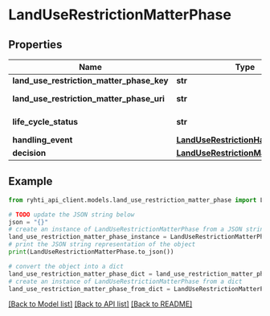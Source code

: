 # LandUseRestrictionMatterPhase


## Properties

Name | Type | Description | Notes
------------ | ------------- | ------------- | -------------
**land_use_restriction_matter_phase_key** | **str** | Avain | 
**land_use_restriction_matter_phase_uri** | **str** | Luokan pysyvä URI -muotoinen viittaustunniste (https://uri.rakennetunymparistontietojarjestelma.fi/landuserestrictionmatterphase/{guid}) | [optional] [readonly] 
**life_cycle_status** | **str** | Elinkaaritila. Käytetään koodistoa &lt;a href&#x3D;\&quot;http://uri.suomi.fi/codelist/rytj/alueidenkaytonRajoituksenElinkaarenTila\&quot;&gt;http://uri.suomi.fi/codelist/rytj/alueidenkaytonRajoituksenElinkaarenTila&lt;/a&gt; | 
**handling_event** | [**LandUseRestrictionHandlingEvent**](LandUseRestrictionHandlingEvent.md) | Käsittelytapahtuma | 
**decision** | [**LandUseRestrictionMatterDecision**](LandUseRestrictionMatterDecision.md) | Päätös | 

## Example

```python
from ryhti_api_client.models.land_use_restriction_matter_phase import LandUseRestrictionMatterPhase

# TODO update the JSON string below
json = "{}"
# create an instance of LandUseRestrictionMatterPhase from a JSON string
land_use_restriction_matter_phase_instance = LandUseRestrictionMatterPhase.from_json(json)
# print the JSON string representation of the object
print(LandUseRestrictionMatterPhase.to_json())

# convert the object into a dict
land_use_restriction_matter_phase_dict = land_use_restriction_matter_phase_instance.to_dict()
# create an instance of LandUseRestrictionMatterPhase from a dict
land_use_restriction_matter_phase_from_dict = LandUseRestrictionMatterPhase.from_dict(land_use_restriction_matter_phase_dict)
```
[[Back to Model list]](../README.md#documentation-for-models) [[Back to API list]](../README.md#documentation-for-api-endpoints) [[Back to README]](../README.md)


